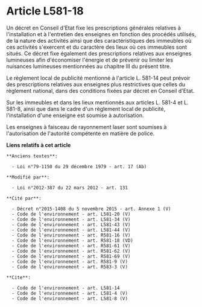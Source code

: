 # Article L581-18

Un décret en Conseil d'Etat fixe les prescriptions générales relatives à l'installation et à l'entretien des enseignes en
fonction des procédés utilisés, de la nature des activités ainsi que des caractéristiques des immeubles où ces activités
s'exercent et du caractère des lieux où ces immeubles sont situés. Ce décret fixe également des prescriptions relatives aux
enseignes lumineuses afin d'économiser l'énergie et de prévenir ou limiter les nuisances lumineuses mentionnées au chapitre
III du présent titre. 

Le règlement local de publicité mentionné à l'article L. 581-14 peut prévoir des prescriptions relatives aux enseignes plus
restrictives que celles du règlement national, dans des conditions fixées par décret en Conseil d'Etat. 

Sur les immeubles et dans les lieux mentionnés aux articles L. 581-4 et L. 581-8, ainsi que dans le cadre d'un règlement
local de publicité, l'installation d'une enseigne est soumise à autorisation. 

Les enseignes à faisceau de rayonnement laser sont soumises à l'autorisation de l'autorité compétente en matière de police.

**Liens relatifs à cet article**

	**Anciens textes**:

	  - Loi n°79-1150 du 29 décembre 1979 - art. 17 (Ab)

	**Modifié par**:

	  - Loi n°2012-387 du 22 mars 2012 - art. 131

	**Cité par**:

	  - Décret n°2015-1408 du 5 novembre 2015 - art. Annexe 1 (V)
	  - Code de l'environnement - art. L581-20 (V)
	  - Code de l'environnement - art. L581-34 (V)
	  - Code de l'environnement - art. L581-43 (V)
	  - Code de l'environnement - art. L581-44 (V)
	  - Code de l'environnement - art. R581-16 (V)
	  - Code de l'environnement - art. R581-18 (VD)
	  - Code de l'environnement - art. R581-61 (V)
	  - Code de l'environnement - art. R581-62 (V)
	  - Code de l'environnement - art. R581-69 (V)
	  - Code de l'environnement - art. R581-9 (V)
	  - Code de l'environnement - art. R583-3 (V)

	**Cite**:

	  - Code de l'environnement - art. L581-14
	  - Code de l'environnement - art. L581-4 (V)
	  - Code de l'environnement - art. L581-8 (V)
